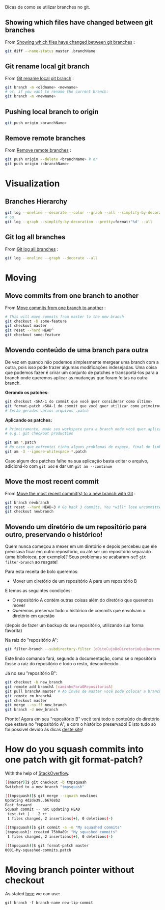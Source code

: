 Dicas de como se utilizar branches no git.

## Showing which files have changed between git branches

From [Showing which files have changed between git branches](http://stackoverflow.com/questions/822811/showing-which-files-have-changed-between-git-branches) :

~~~ Bash
git diff --name-status master..branchName
~~~

## Git rename local git branch

From [Git rename local git branch](http://stackoverflow.com/questions/6591213/rename-local-git-branch) :

~~~ Bash
git branch -m <oldname> <newname>
# or, if you want to rename the current branch:
git branch -m <newname>
~~~

## Pushing local branch to origin

~~~ Bash
git push origin <branchName>
~~~

## Remove remote branches

From [Remove remote branches](http://stackoverflow.com/questions/2003505/delete-a-git-branch-both-locally-and-remotely) :

~~~ Bash
git push origin --delete <branchName> # or
git push origin :<branchName>
~~~

# Visualization

## Branches Hierarchy

~~~ Bash
git log --oneline --decorate --color --graph --all --simplify-by-decoration
# ou
git log --graph --simplify-by-decoration --pretty=format:'%d' --all
~~~

## Git log all branches

From [Git log all branches](http://www.lornajane.net/posts/2014/git-log-all-branches) :

~~~ Bash
git log --oneline --graph --decorate --all
~~~

# Moving

## Move commits from one branch to another

From [Move commits from one branch to another](http://effectif.com/git/move-commit-from-one-branch-to-another) :

~~~ Bash
# This will move commits from master to the new branch
git checkout -b some-feature
git checkout master
git reset --hard HEAD^
git checkout some-feature
~~~

## Movendo conteúdo de uma branch para outra

De vez em quando não podemos simplesmente mergear uma branch com a outra, pois isso pode trazer algumas modificações indesejadas.
Uma coisa que podemos fazer é crirar um conjunto de patches e transportá-los para a branch onde queremos aplicar as mudanças que foram feitas na outra branch.

**Gerando os patches:**

~~~ Bash
git checkout <SHA-1 do commit que você quer considerar como último>
git format-patch <SHA-1 do commit que você quer utilizar como primeiro>
# Serão gerados vários arquivos .patch
~~~

**Aplicando os patches:**

~~~ Bash
# Primeiramente, mude seu workspace para a branch onde você quer aplicar as mudanças
# e.g.: git checkout production

git am *.patch
# No caso que enfrentei tinha alguns problemas de espaço, final de linha, etc. então utilizei:
git am -3 --ignore-whitespace *.patch
~~~

Caso algum dos patches falhe na sua aplicação basta editar o arquivo, adicioná-lo com `git add` e dar um `git am --continue`

## Move the most recent commit

From [Move the most recent commit(s) to a new branch with Git](http://stackoverflow.com/questions/1628563/move-the-most-recent-commits-to-a-new-branch-with-git) :

~~~ Bash
git branch newbranch
git reset --hard HEAD~3 # Go back 3 commits. You *will* lose uncommitted work.
git checkout newbranch
~~~

## Movendo um diretório de um repositório para outro, preservando o histórico!

Quem nunca começou a mexer em um diretório e depois percebeu que ele precisava ficar em outro repositório, ou até ser um repositório separado (uma biblioteca, por exemplo)? Seus problemas se acabaram-se!! `git filter-branch` ao resgate!

Para esta receita de bolo queremos:

- Mover um diretório de um repositório A para um repositório B

E temos as seguintes condições:

- O repositório A contém outras coisas além do diretório que queremos mover
- Queremos preservar todo o histórico de commits que envolvam o diretório em questão

(depois de fazer um backup do seu repositório, utilizando sua forma favorita)

Na raiz do "repositório A":

~~~ Bash
git filter-branch --subdirectory-filter [oDitoCujoDoDiretorioQueQueremosSeparar] -- --all
~~~

Este lindo comando fará, segundo a documentação, como se o repositório fosse a raíz do repositório e todo o resto, desconhecido.

Já no seu "repositório B":

~~~ Bash
git checkout -b new_branch
git remote add branchA [caminhoParaORepositorioA]
git pull branchA master # Ao invés de master você pode colocar a branch que estava sendo utilizada no repositório A
git remote rm branchA
git checkout master
git merge --no-ff new_branch
git branch -d new_branch
~~~

Pronto! Agora em seu "repositório B" você terá todo o conteúdo do diretório que estava no "repositório A", e com o histórico preservado!
E isto tudo só foi possível devido às dicas [deste site](http://www.google.com/url?q=http%3A%2F%2Fgbayer.com%2Fdevelopment%2Fmoving-files-from-one-git-repository-to-another-preserving-history%2F&sa=D&sntz=1&usg=AFrqEzd245648I-fl6TPK2YXtsyvjdMGLw)!

# How do you squash commits into one patch with git format-patch?

With the help of [StackOverflow](http://stackoverflow.com/questions/616556/how-do-you-squash-commits-into-one-patch-with-git-format-patch).

~~~ Bash
[(master)]$ git checkout -b tmpsquash
Switched to a new branch "tmpsquash"

[(tmpsquash)]$ git merge --squash newlines
Updating 4d2de39..b6768b2
Fast forward
Squash commit -- not updating HEAD
 test.txt |    2 ++
 1 files changed, 2 insertions(+), 0 deletions(-)

[(tmpsquash)]$ git commit -a -m "My squashed commits"
[tmpsquash]: created 75b0a89: "My squashed commits"
 1 files changed, 2 insertions(+), 0 deletions(-)

[(tmpsquash)]$ git format-patch master
0001-My-squashed-commits.patch
~~~

# Moving branch pointer without checkout

As stated [here](http://stackoverflow.com/questions/5471174/git-move-branch-pointer-to-different-commit-without-checkout) we can use:

```
git branch -f branch-name new-tip-commit
```

